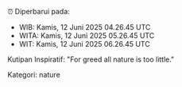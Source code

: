 ⏰ Diperbarui pada:
- WIB: Kamis, 12 Juni 2025 04.26.45 UTC
- WITA: Kamis, 12 Juni 2025 05.26.45 UTC
- WIT: Kamis, 12 Juni 2025 06.26.45 UTC

Kutipan Inspiratif:
"For greed all nature is too little."


Kategori: nature

